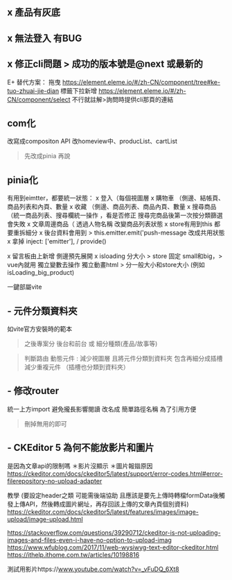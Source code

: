 ## x 產品有灰底

## x 無法登入 有BUG

## x 修正cli問題 > 成功的版本號是@next 或最新的

E+ 替代方案：
拖曳
https://element.eleme.io/#/zh-CN/component/tree#ke-tuo-zhuai-jie-dian
標籤下拉新增
https://element.eleme.io/#/zh-CN/component/select
不行就註解>詢問時提供cli那頁的連結

## com化

改寫成compositon API
改homeview中、producList、cartList

> 先改成pinia 再說

## pinia化

有用到eimtter，都要統一狀態：
x 登入（每個視圖層
x 購物車 （側邊、結帳頁、商品列表和內頁、數量
x 收藏 （側邊、商品列表、商品內頁、數量
x 搜尋商品（統一商品列表、搜尋欄統一操作 ，看是否修正 搜尋完商品後第一次按分類篩選會失敗
x 文章周邊商品（ 透過人物名稱 改變商品列表狀態
x store有用到this 都要重拆細分
x 後台資料會用到 > this.emitter.emit('push-message 改成共用狀態
x 拿掉
inject: ['emitter'], / provide()

x 留言板由上新增 側邊預先展開
x isloading 分大小 >
store 固定 small和big，> vue內就用 獨立變數去操作 獨立動畫html > 分一般大小和store大小 (例如isLoading_big_product)


一鍵部屬vite
## - 元件分類資料夾

如vite官方安裝時的範本

> 之後專案分 後台和前台 或 細分種類(產品/故事等)

> 判斷路由 動態元件 : 減少視圖層 且將元件分類到資料夾 包含再細分成插槽減少重複元件 （插槽也分類到資料夾）

## - 修改router

統一上方import 避免攏長影響閱讀
改名成 簡單路徑名稱 為了引用方便

> 刪掉無用的即可

## - CKEditor 5 為何不能放影片和圖片

是因為文章api的限制嗎
＊影片沒顯示
＊圖片報䥘原因
https://ckeditor.com/docs/ckeditor5/latest/support/error-codes.html#error-filerepository-no-upload-adapter

教學 (要設定header之類 可能需後端協助 且應該是要先上傳時轉檔formData後觸發上傳API，然後轉成圖片網址，再存回該上傳的文章內頁個別資料)
https://ckeditor.com/docs/ckeditor5/latest/features/images/image-upload/image-upload.html

https://stackoverflow.com/questions/39290712/ckeditor-is-not-uploading-images-and-files-even-i-have-no-option-to-upload-imag
https://www.wfublog.com/2017/11/web-wysiwyg-text-editor-ckeditor.html
https://ithelp.ithome.com.tw/articles/10198816

測試用影片https://www.youtube.com/watch?v=_vFuDQ_6Xt8
